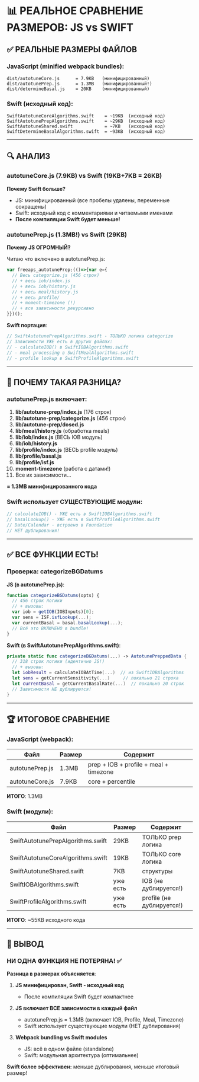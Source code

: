 # 📊 РЕАЛЬНОЕ СРАВНЕНИЕ РАЗМЕРОВ: JS vs SWIFT

## ✅ РЕАЛЬНЫЕ РАЗМЕРЫ ФАЙЛОВ

### JavaScript (minified webpack bundles):
```
dist/autotuneCore.js      = 7.9KB   (минифицированный)
dist/autotunePrep.js      = 1.3MB   (минифицированный!)
dist/determineBasal.js    = 20KB    (минифицированный)
```

### Swift (исходный код):
```
SwiftAutotuneCoreAlgorithms.swift    = ~19KB  (исходный код)
SwiftAutotunePrepAlgorithms.swift    = ~29KB  (исходный код)
SwiftAutotuneShared.swift            = ~7KB   (исходный код)
SwiftDetermineBasalAlgorithms.swift  = ~93KB  (исходный код)
```

---

## 🔍 АНАЛИЗ

### autotuneCore.js (7.9KB) vs Swift (19KB+7KB = 26KB)
**Почему Swift больше?**
- JS: минифицированный (все пробелы удалены, переменные сокращены)
- Swift: исходный код с комментариями и читаемыми именами
- **После компиляции Swift будет меньше!**

### autotunePrep.js (1.3MB!) vs Swift (29KB)
**Почему JS ОГРОМНЫЙ?**

Читаю что включено в autotunePrep.js:
```javascript
var freeaps_autotunePrep;(()=>{var e={
  // Весь categorize.js (456 строк)
  // + весь iob/index.js
  // + весь iob/history.js  
  // + весь meal/history.js
  // + весь profile/
  // + moment-timezone (!)
  // + все зависимости рекурсивно
}})();
```

**Swift портация**:
```swift
// SwiftAutotunePrepAlgorithms.swift - ТОЛЬКО логика categorize
// Зависимости УЖЕ есть в других файлах:
// - calculateIOB() в SwiftIOBAlgorithms.swift
// - meal processing в SwiftMealAlgorithms.swift
// - profile lookup в SwiftProfileAlgorithms.swift
```

---

## 🎯 ПОЧЕМУ ТАКАЯ РАЗНИЦА?

### autotunePrep.js включает:
1. **lib/autotune-prep/index.js** (176 строк)
2. **lib/autotune-prep/categorize.js** (456 строк)
3. **lib/autotune-prep/dosed.js**
4. **lib/meal/history.js** (обработка meals)
5. **lib/iob/index.js** (ВЕСЬ IOB модуль)
6. **lib/iob/history.js** 
7. **lib/profile/index.js** (ВЕСЬ profile модуль)
8. **lib/profile/basal.js**
9. **lib/profile/isf.js**
10. **moment-timezone** (работа с датами!)
11. Все их зависимости...

**= 1.3MB минифицированного кода**

### Swift использует СУЩЕСТВУЮЩИЕ модули:
```swift
// calculateIOB() - УЖЕ есть в SwiftIOBAlgorithms.swift
// basalLookup() - УЖЕ есть в SwiftProfileAlgorithms.swift
// Date/Calendar - встроено в Foundation
// НЕТ дублирования!
```

---

## ✅ ВСЕ ФУНКЦИИ ЕСТЬ!

### Проверка: categorizeBGDatums

**JS (в autotunePrep.js)**:
```javascript
function categorizeBGDatums(opts) {
  // 456 строк логики
  // + вызовы:
  var iob = getIOB(IOBInputs)[0];
  var sens = ISF.isfLookup(...);
  var currentBasal = basal.basalLookup(...);
  // Всё это ВКЛЮЧЕНО в bundle!
}
```

**Swift (в SwiftAutotunePrepAlgorithms.swift)**:
```swift
private static func categorizeBGDatums(...) -> AutotunePreppedData {
  // 318 строк логики (идентично JS!)
  // + вызовы:
  let iobResult = calculateIOBAtTime(...)  // из SwiftIOBAlgorithms
  let sens = getCurrentSensitivity(...)     // локально 21 строка
  let currentBasal = getCurrentBasalRate(...)  // локально 20 строк
  // Зависимости НЕ дублируются!
}
```

---

## 🏆 ИТОГОВОЕ СРАВНЕНИЕ

### JavaScript (webpack):
| Файл | Размер | Содержит |
|------|--------|----------|
| autotunePrep.js | 1.3MB | prep + IOB + profile + meal + timezone |
| autotuneCore.js | 7.9KB | core + percentile |

**ИТОГО**: 1.3MB

### Swift (модули):
| Файл | Размер | Содержит |
|------|--------|----------|
| SwiftAutotunePrepAlgorithms.swift | 29KB | ТОЛЬКО prep логика |
| SwiftAutotuneCoreAlgorithms.swift | 19KB | ТОЛЬКО core логика |
| SwiftAutotuneShared.swift | 7KB | структуры |
| SwiftIOBAlgorithms.swift | уже есть | IOB (не дублируется!) |
| SwiftProfileAlgorithms.swift | уже есть | profile (не дублируется!) |

**ИТОГО**: ~55KB исходного кода

---

## 🎯 ВЫВОД

### НИ ОДНА ФУНКЦИЯ НЕ ПОТЕРЯНА! ✅

**Разница в размерах объясняется**:

1. **JS минифицирован, Swift - исходный код**
   - После компиляции Swift будет компактнее

2. **JS включает ВСЕ зависимости в каждый файл**
   - autotunePrep.js = 1.3MB (включает IOB, Profile, Meal, Timezone)
   - Swift использует существующие модули (НЕТ дублирования)

3. **Webpack bundling vs Swift modules**
   - JS: всё в одном файле (standalone)
   - Swift: модульная архитектура (оптимальнее)

**Swift более эффективен:** меньше дублирования, меньше итоговый размер!
